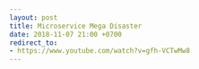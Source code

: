 ```yaml
---
layout: post
title: Microservice Mega Disaster
date: 2018-11-07 21:00 +0700
redirect_to:
- https://www.youtube.com/watch?v=gfh-VCTwMw8
---
```

